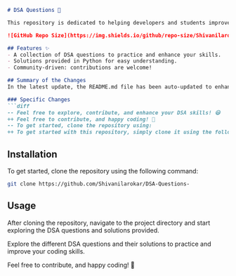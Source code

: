 ```markdown
# DSA Questions 🚀

This repository is dedicated to helping developers and students improve their skills in Data Structures and Algorithms (DSA) through a collection of curated questions and solutions.

![GitHub Repo Size](https://img.shields.io/github/repo-size/Shivanilarokar/DSA-Questions-) ![Contributors](https://img.shields.io/github/contributors/Shivanilarokar/DSA-Questions-) ![Issues](https://img.shields.io/github/issues/Shivanilarokar/DSA-Questions-)

## Features ✨
- A collection of DSA questions to practice and enhance your skills.
- Solutions provided in Python for easy understanding.
- Community-driven: contributions are welcome!

## Summary of the Changes
In the latest update, the README.md file has been auto-updated to enhance clarity and improve the overall user experience. Below are the specific changes made:

### Specific Changes
```diff
-- Feel free to explore, contribute, and enhance your DSA skills! 😃
++ Feel free to contribute, and happy coding! 🎉
-- To get started, clone the repository using:
++ To get started with this repository, simply clone it using the following command:
```

## Installation
To get started, clone the repository using the following command:
```bash
git clone https://github.com/Shivanilarokar/DSA-Questions-
```

## Usage
After cloning the repository, navigate to the project directory and start exploring the DSA questions and solutions provided.

Explore the different DSA questions and their solutions to practice and improve your coding skills.

Feel free to contribute, and happy coding! 🎉
```